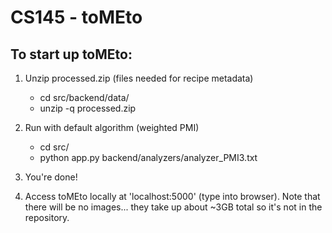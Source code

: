 CS145 - toMEto
=======

To start up toMEto:
-----------

1. Unzip processed.zip (files needed for recipe metadata)
    * cd src/backend/data/
    * unzip -q processed.zip

2. Run with default algorithm (weighted PMI)
    * cd src/
    * python app.py backend/analyzers/analyzer_PMI3.txt

3. You're done!

4. Access toMEto locally at 'localhost:5000' (type into browser). Note that there will be no images... they take up about ~3GB total so it's not in the repository.
